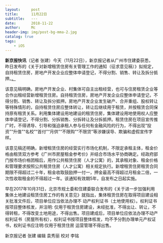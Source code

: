 ```yaml
---
layout:     post
title:      11月22日
subtitle:   ---
date:       2018-11-22
author:     Mc
header-img: img/post-bg-mma-2.jpg
catalog: true
tags:
    - iOS
---
```


**新京报快讯**（记者 张建）今天（11月22日），新京报记者从广州市住建委获悉， 昨日发布的《关于对新增租赁住房有关管理工作的通知（征求意见稿）》拟规定，自持租赁住房，房地产开发企业应整体申请登记，不得分割、销售、转让及拆分抵押。[。](http://www.bjnews.com.cn/house/2018/11/22/523965.html "。")



该意见稿明确，房地产开发企业、村集体可自主出租经营，也可与住房租赁企业等合作出租经营新增租赁住房。自持租赁住房，房地产开发企业应整体申请登记，不得分割、销售、转让及拆分抵押。房地产开发企业发生破产、合并重组、股权转让等特殊情形的，自持租赁住房应整体转让，转让后继续用于租赁，并按租赁合同保持原有租赁关系。利用集体建设用地建设的租赁住房，集体建设用地使用权人应整体申请登记，不得分割、分拆销售、分拆转让及分拆抵押。租赁住房在项目宣传推广时，不得诱导、引导和强迫承租人参与任何有金融风险的行为，不得出现“投资”“升值”“名校”“首付”“月供”“不限购”“不限贷”等涉嫌误导、欺骗和虚假宣传字样。



该意见稿还明确，新增租赁住房的经营实行市场化机制，不限定承租主体，租金价格由租赁双方参考《广州市房屋租金参考价》并结合市场水平协商确定。经政府部门按市场价格团租后，用作公共租赁住房（人才公寓）的，其承租对象、租金价格和管理要求按照公共租赁住房（人才公寓）相关规定执行。新增租赁住房租赁合同期限不得超过二十年，租金收取鼓励押一付一，押金最高不得超过月租金二倍，一次性收取租金的不得超过一年。该通知有效期5年，自发布之日起实施。



早在2017年10月31日，北京市规土委和住建委联合发布的《关于进一步加强利用集体土地建设租赁住房工作的有关意见》就指出，集体租赁住房在取得项目建设相关批准文件后，项目单位应当依法办理不 动产权利证书（土地使用权）。权利证书按项目整体核发，并注明: 仅用于租赁住房建设，未经批准，不得出让、转让，不得转租，不得改变土地用途，不得出售。项目建成后，项目单位应依法办理不动产权利证书（房屋所有权），权利证书按项目整体核发，均不予分割办理单元产权证书，权利证书应注明:仅用于租赁住房 运营管理不得出售。



新京报记者 张建 编辑 袁秀丽 校对 李铭
